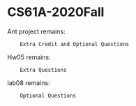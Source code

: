 # CS61A-2020Fall

Ant project remains:
		
		Extra Credit and Optional Questions

Hw05 remains:
			
		Extra Questions
		
lab08 remains:
		
		Optional Questions
